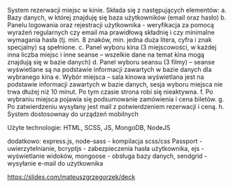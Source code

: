 System rezerwacji miejsc w kinie. Składa się z następujących elementów:
a. Bazy danych, w której znajduję się baza użytkowników (email oraz hasło)
b. Panelu logowania oraz rejestracji użytkownika - weryfikacja za pomocą wyrażeń regularnych czy email ma prawidłową składnię i czy
minimalne wymagania hasła (tj. min. 8 znaków, min. jedna duża litera, cyfra i znak specjalny) są spełnione.
c. Panel wyboru kina (3 miejscowości, w każdej inna liczba miejsc i inne seanse – wszelkie dane na temat
kina mogą znajdują się w bazie danych)
d. Panel wyboru seansu (3 filmy) – seanse wyświetlane są na podstawie informacji zawartych w bazie danych dla wybranego kina
e. Wybór miejsca – sala kinowa wyświetlana jest na podstawie informacji zawartych w bazie danych, sesja wyboru
miejsca nie trwa dłużej niż 10 minut. Po tym czasie strona robi się nieaktywna.
f. Po wybraniu miejsca  pojawia się podsumowanie zamówienia i cena biletów.
g. Po zatwierdzeniu wysyłany jest mail z potwierdzeniem rezerwacji i ceną.
h. System dostosownay do urządzeń mobilnych

Użyte technologie:
HTML, SCSS, JS, MongoDB, NodeJS

dodatkowo:
express.js,
node-sass - kompilacja scss/css
Passport - uwierzytelnianie,
bcryptjs - zabezpieczenia hasła użytkownika,
ejs - wyświetlanie widoków,
mongoose - obsługa bazy danych,
sendgrid - wysyłanie e-mail do użytkownika


https://slides.com/mateuszgrzegorzek/deck
